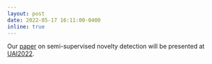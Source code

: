 ```yaml
---
layout: post
date: 2022-05-17 16:11:00-0400
inline: true
---
```


Our [paper](https://arxiv.org/abs/2012.05825) on semi-supervised novelty detection will be presented at [UAI2022](https://www.auai.org/uai2022/). 

